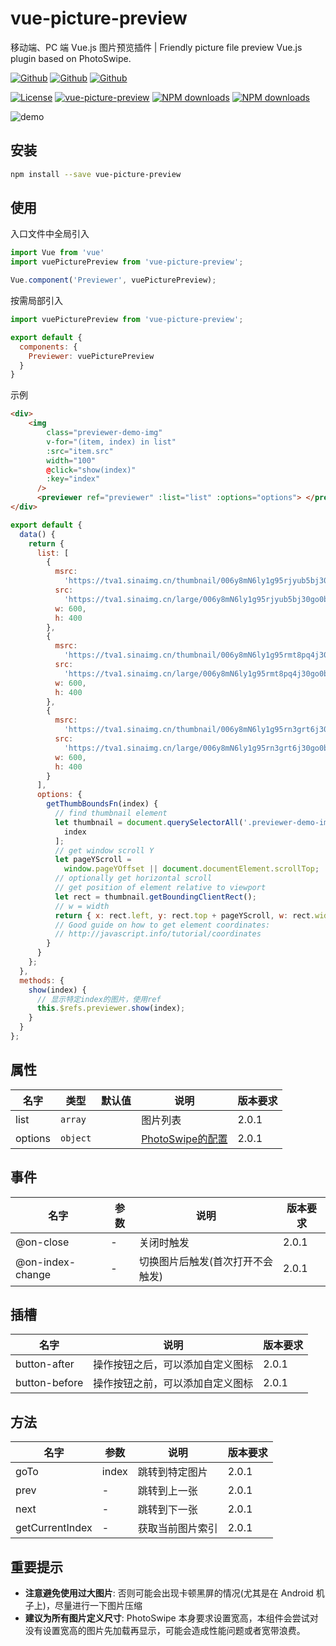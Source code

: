 # vue-picture-preview

移动端、PC 端 Vue.js 图片预览插件 | Friendly picture file preview Vue.js plugin based on PhotoSwipe.

[![Github](https://img.shields.io/github/stars/xlogiccc/vue-picture-preview.svg?style=social&label=Star)](https://github.com/xlogiccc/vue-picture-preview) [![Github](https://img.shields.io/github/forks/xlogiccc/vue-picture-preview.svg?style=social&label=Fork)](https://github.com/xlogiccc/vue-picture-preview) [![Github](https://img.shields.io/github/watchers/xlogiccc/vue-picture-preview.svg?style=social&label=Watch)](https://github.com/xlogiccc/vue-picture-preview)

[![License](https://img.shields.io/npm/l/vue-picture-preview.svg?style=flat-square)](https://www.npmjs.org/package/vue-picture-preview) [![vue-picture-preview](https://img.shields.io/npm/v/vue-picture-preview.svg?style=flat-square)](https://www.npmjs.org/package/vue-picture-preview) [![NPM downloads](http://img.shields.io/npm/dm/vue-picture-preview.svg?style=flat-square)](https://npmjs.org/package/vue-picture-preview) [![NPM downloads](http://img.shields.io/npm/dt/vue-picture-preview.svg?style=flat-square)](https://npmjs.org/package/vue-picture-preview)



![demo](https://tva1.sinaimg.cn/large/006y8mN6ly1g95s5gzoc5j30xr0u00tk.jpg)



## 安装

```sh
npm install --save vue-picture-preview
```



## 使用

入口文件中全局引入

```javascript
import Vue from 'vue'
import vuePicturePreview from 'vue-picture-preview';

Vue.component('Previewer', vuePicturePreview);
```

按需局部引入

```javascript
import vuePicturePreview from 'vue-picture-preview';

export default {
  components: {
    Previewer: vuePicturePreview
  }
}
```

示例

```HTML
<div>
    <img
        class="previewer-demo-img"
        v-for="(item, index) in list"
        :src="item.src"
        width="100"
        @click="show(index)"
        :key="index"
      />
      <previewer ref="previewer" :list="list" :options="options"> </previewer>
</div>
```

```javascript
export default {
  data() {
    return {
      list: [
        {
          msrc:
            'https://tva1.sinaimg.cn/thumbnail/006y8mN6ly1g95rjyub5bj30go0b40wc.jpg',
          src:
            'https://tva1.sinaimg.cn/large/006y8mN6ly1g95rjyub5bj30go0b40wc.jpg',
          w: 600,
          h: 400
        },
        {
          msrc:
            'https://tva1.sinaimg.cn/thumbnail/006y8mN6ly1g95rmt8pq4j30go0b4n28.jpg',
          src:
            'https://tva1.sinaimg.cn/large/006y8mN6ly1g95rmt8pq4j30go0b4n28.jpg',
          w: 600,
          h: 400
        },
        {
          msrc:
            'https://tva1.sinaimg.cn/thumbnail/006y8mN6ly1g95rn3grt6j30go0b4n0w.jpg',
          src:
            'https://tva1.sinaimg.cn/large/006y8mN6ly1g95rn3grt6j30go0b4n0w.jpg',
          w: 600,
          h: 400
        }
      ],
      options: {
        getThumbBoundsFn(index) {
          // find thumbnail element
          let thumbnail = document.querySelectorAll('.previewer-demo-img')[
            index
          ];
          // get window scroll Y
          let pageYScroll =
            window.pageYOffset || document.documentElement.scrollTop;
          // optionally get horizontal scroll
          // get position of element relative to viewport
          let rect = thumbnail.getBoundingClientRect();
          // w = width
          return { x: rect.left, y: rect.top + pageYScroll, w: rect.width };
          // Good guide on how to get element coordinates:
          // http://javascript.info/tutorial/coordinates
        }
      }
    };
  },
  methods: {
    show(index) {
      // 显示特定index的图片，使用ref
      this.$refs.previewer.show(index);
    }
  }
};
```



## 属性

| 名字    | 类型     | 默认值 | 说明                                                         | 版本要求 |
| ------- | -------- | ------ | ------------------------------------------------------------ | -------- |
| list    | `array`  |        | 图片列表                                                     | 2.0.1    |
| options | `object` |        | [PhotoSwipe的配置](https://photoswipe.com/documentation/options.html) | 2.0.1    |



## 事件

| 名字             | 参数 | 说明                             | 版本要求 |
| ---------------- | ---- | -------------------------------- | -------- |
| @on-close        | -    | 关闭时触发                       | 2.0.1    |
| @on-index-change | -    | 切换图片后触发(首次打开不会触发) | 2.0.1    |



## 插槽

| 名字          | 说明                             | 版本要求 |
| ------------- | -------------------------------- | -------- |
| button-after  | 操作按钮之后，可以添加自定义图标 | 2.0.1    |
| button-before | 操作按钮之前，可以添加自定义图标 | 2.0.1    |



## 方法

| 名字            | 参数  | 说明             | 版本要求 |
| --------------- | ----- | ---------------- | -------- |
| goTo            | index | 跳转到特定图片   | 2.0.1    |
| prev            | -     | 跳转到上一张     | 2.0.1    |
| next            | -     | 跳转到下一张     | 2.0.1    |
| getCurrentIndex | -     | 获取当前图片索引 | 2.0.1    |



## 重要提示

- **注意避免使用过大图片**: 否则可能会出现卡顿黑屏的情况(尤其是在 Android 机子上)，尽量进行一下图片压缩
- **建议为所有图片定义尺寸**: PhotoSwipe 本身要求设置宽高，本组件会尝试对没有设置宽高的图片先加载再显示，可能会造成性能问题或者宽带浪费。

